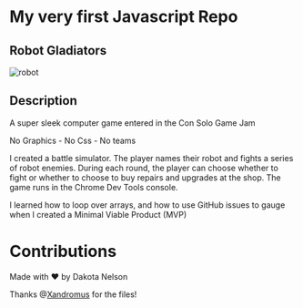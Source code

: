 # My very first Javascript Repo

## Robot Gladiators

![robot](https://user-images.githubusercontent.com/77229281/107952366-48452780-6f5f-11eb-90cf-1952ec06b692.png)

## Description

A super sleek computer game entered in the Con Solo Game Jam

No Graphics - No Css - No teams

I created a battle simulator. The player names their robot and fights a series of robot enemies. During each round, the player can choose whether to fight or whether to choose to buy repairs and upgrades at the shop. The game runs in the Chrome Dev Tools console.

I learned how to loop over arrays, and how to use GitHub issues to gauge when I created a Minimal Viable Product (MVP)

# Contributions

Made with ❤️ by Dakota Nelson

Thanks @[Xandromus](https://github.com/Xandromus) for the files! 
